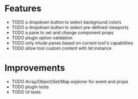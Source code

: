 # Features

- TODO a dropdown button to select background colors
- TODO a dropdown button to select pre-defined viewports
- TODO a pane to set and change component props
- TODO plugin option validation
- TODO only inlude panes based on current tool's capabilities
- TODO allow tool custom content with let:instance

# Improvements

- TODO Array/Object/Set/Map explorer for event and props
- TODO plugin tests
- TODO UI tests
